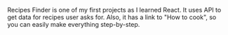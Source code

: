 Recipes Finder is one of my first projects as I learned React. It uses API to get data for recipes user asks for. Also, it has a link to "How to cook", so you can easily make everything step-by-step.
